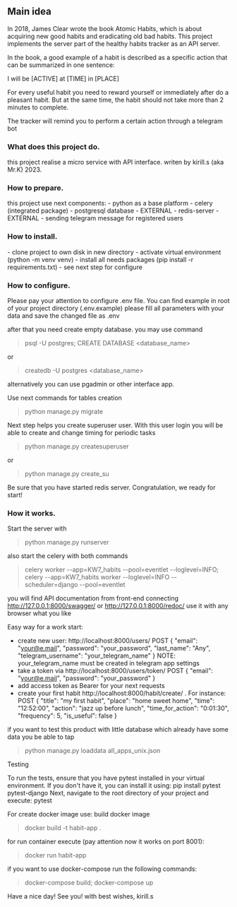 <h2>Main idea</h2>

In 2018, James Clear wrote the book Atomic Habits, which is about acquiring new good habits and eradicating old bad habits. This project implements the server part of the healthy habits tracker as an API server.

In the book, a good example of a habit is described as a specific action that can be summarized in one sentence:

I will be [ACTIVE] at [TIME] in [PLACE]

For every useful habit you need to reward yourself or immediately after do a pleasant habit. But at the same time, the habit should not take more than 2 minutes to complete.

The tracker will remind you to perform a certain action through a telegram bot

<h3>What does this project do.</h3>

this project realise a micro service with API interface. 
writen by kirill.s (aka Mr.K) 2023.


<h3>How to prepare.</h3>
this project use next components:
- python as a base platform
- celery (integrated package)
- postgresql database - EXTERNAL
- redis-server - EXTERNAL
- sending telegram message for registered users  


<h3>How to install.</h3>
- clone project to own disk in new directory
- activate virtual environment (python -m venv venv)
- install all needs packages (pip install -r requirements.txt)
- see next step for configure

<h3>How to configure.</h3>
Please pay your attention to configure .env file.
You can find example in root of your project directory (.env.example)
please fill all parameters with your data and save the changed file as .env

after that you need create empty database.
you may use command
>psql -U postgres;
>CREATE DATABASE <database_name>

or 
> createdb -U postgres <database_name>

alternatively you can use pgadmin or other interface app.

Use next commands for tables creation
>python manage.py migrate


Next step helps you create superuser user. With this user login you will be able to create and change timing for periodic tasks
>python manage.py createsuperuser

or
> python manage.py create_su

Be sure that you have started redis server. Congratulation, we ready for start!

<h3>Ноw it works.</h3>

Start the server with
>python manage.py runserver

also start the celery with both commands 
>celery worker --app=KW7_habits --pool=eventlet --loglevel=INFO;
celery --app=KW7_habits worker --loglevel=INFO --scheduler=django --pool=eventlet


you will find API documentation from front-end connecting  
http://127.0.0.1:8000/swagger/ or 
http://127.0.0.1:8000/redoc/
use it with any browser what you like


Easy way for a work start:
- create new user: http://localhost:8000/users/
POST {
        "email": "your@e.mail",
        "password": "your_password",
        "last_name": "Any",
        "telegram_username": "your_telegram_name"
    }
NOTE: your_telegram_name must be created in telegram app settings 
- take a token via http://localhost:8000/users/token/ 
POST {
        "email": "your@e.mail",
        "password": "your_password"
    }
- add access token as Bearer for your next requests
- create your first habit http://localhost:8000/habit/create/ . For instance: 
POST {
    "title": "my first habit",
    "place": "home sweet home",
    "time": "12:52:00",
    "action": "jazz up before lunch",
    "time_for_action": "0:01:30",
    "frequency": 5,
    "is_useful": false
} 


if you want to test this product with little database which already have some data you be able to tap 
> python manage.py loaddata all_apps_unix.json

Testing

To run the tests, ensure that you have pytest installed in your virtual environment. If you don't have it, you can install it using: pip install pytest pytest-django
Next, navigate to the root directory of your project and execute: pytest


For create docker image use:
build docker image
>docker build -t habit-app .

for run container execute (pay attention now it works on port 8001):
>docker run habit-app


if you want to use docker-compose run the following commands:
>docker-compose build;
docker-compose up



Have a nice day! See you!
with best wishes, kirill.s
